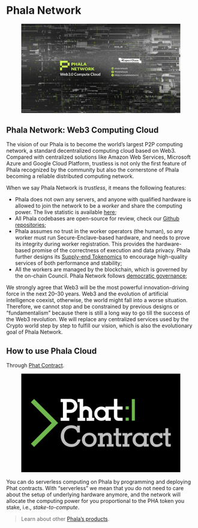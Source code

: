 # Phala Network

<figure><img src=".gitbook/assets/banner.jpg" alt=""><figcaption></figcaption></figure>

## Phala Network: Web3 Computing Cloud <a href="#phala-network-web3-computing-cloud" id="phala-network-web3-computing-cloud"></a>

The vision of our Phala is to become the world’s largest P2P computing network, a standard decentralized computing cloud based on Web3. Compared with centralized solutions like Amazon Web Services, Microsoft Azure and Google Cloud Platform, trustless is not only the first feature of Phala recognized by the community but also the cornerstone of Phala becoming a reliable distributed computing network.

When we say Phala Network is _trustless_, it means the following features:

* Phala does not own any servers, and anyone with qualified hardware is allowed to join the network to be a _worker_ and share the computing power. The live statistic is available [here](https://app.phala.network/delegate/vault);
* All Phala codebases are open-source for review, check our [Github repositories](https://github.com/Phala-Network);
* Phala assumes no trust in the worker operators (the human), so any worker must run Secure-Enclave-based hardware, and needs to prove its integrity during worker registration. This provides the hardware-based promise of the correctness of execution and data privacy. Phala further designs its [Supply-end Tokenomics](general/phala-network/worker-rewards.md) to encourage high-quality services of both performance and stability;
* All the workers are managed by the blockchain, which is governed by the on-chain Council. Phala Network follows [democratic governance](general/phala-network/governance-mechanism.md);

We strongly agree that Web3 will be the most powerful innovation-driving force in the next 20–30 years. Web3 and the evolution of artificial intelligence coexist, otherwise, the world might fall into a worse situation. Therefore, we cannot stop and be constrained by previous designs or “fundamentalism” because there is still a long way to go till the success of the Web3 revolution. We will replace any centralized services used by the Crypto world step by step to fulfill our vision, which is also the evolutionary goal of Phala Network.

## How to use Phala Cloud <a href="#how-to-use-phala-cloud" id="how-to-use-phala-cloud"></a>

Through [Phat Contract](developers/phat-contract/).

<figure><img src=".gitbook/assets/Phat Contract_Standard Logo_wht_02.svg" alt=""><figcaption></figcaption></figure>

You can do serverless computing on Phala by programming and deploying Phat contracts. With “serverless” we mean that you do not need to care about the setup of underlying hardware anymore, and the network will allocate the computing power for you proportional to the PHA token you stake, i.e., _stake-to-compute_.

> Learn about other [Phala’s products](general/phala-network/phala-products.md).

